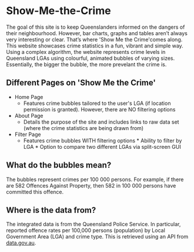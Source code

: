 # Show-Me-the-Crime
 
The goal of this site is to keep Queenslanders informed on the dangers of their neighbourhood. However, bar charts, graphs and tables aren’t always very interesting or clear. That’s where 'Show Me the Crime'comes along. This website showcases crime statistics in a fun, vibrant and simple way. Using a complex algorithm, the website represents crime levels in Queensland LGAs using colourful, animated bubbles of varying sizes. Essentially, the bigger the bubble, the more prevelant the crime is.

## Different Pages on 'Show Me the Crime'
* Home Page
    * Features crime bubbles tailored to the user's LGA (if location permission is granted). However, there are NO filtering options
* About Page
    * Details the purpose of the site and includes links to raw data set (where the crime statistics are being drawn from)
* Filter Page
    * Features crime bubbles WITH filtering options 
                * Ability to filter by LGA
                * Option to compare two different LGAs via split-screen GUI


## What do the bubbles mean?
The bubbles represent crimes per 100 000 persons. For example, if there are 582 Offences Against Property, then 582 in 100 000 persons have committed this offence.

## Where is the data from?
The integrated data is from the Queensland Police Service. In particular, reported offence rates per 100,000 persons (population) by Local Government Area (LGA) and crime type. This is retrieved using an API from [data.gov.au](https://data.gov.au/). 
